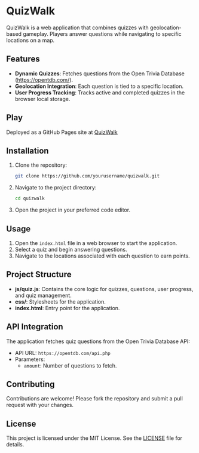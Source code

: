 # QuizWalk

QuizWalk is a web application that combines quizzes with geolocation-based gameplay. Players answer questions while navigating to specific locations on a map.

## Features

- **Dynamic Quizzes**: Fetches questions from the Open Trivia Database (https://opentdb.com/).
- **Geolocation Integration**: Each question is tied to a specific location.
- **User Progress Tracking**: Tracks active and completed quizzes in the browser local storage.

## Play
Deployed as a GitHub Pages site at [QuizWalk](https://frepo611.github.io/quizwalk/) 

## Installation

1. Clone the repository:
   ```bash
   git clone https://github.com/yourusername/quizwalk.git
   ```
2. Navigate to the project directory:
   ```bash
   cd quizwalk
   ```
3. Open the project in your preferred code editor.

## Usage

1. Open the `index.html` file in a web browser to start the application.
2. Select a quiz and begin answering questions.
3. Navigate to the locations associated with each question to earn points.

## Project Structure

- **js/quiz.js**: Contains the core logic for quizzes, questions, user progress, and quiz management.
- **css/**: Stylesheets for the application.
- **index.html**: Entry point for the application.

## API Integration

The application fetches quiz questions from the Open Trivia Database API:
- API URL: `https://opentdb.com/api.php`
- Parameters:
  - `amount`: Number of questions to fetch.

## Contributing

Contributions are welcome! Please fork the repository and submit a pull request with your changes.

## License

This project is licensed under the MIT License. See the [LICENSE](./LICENSE) file for details.
